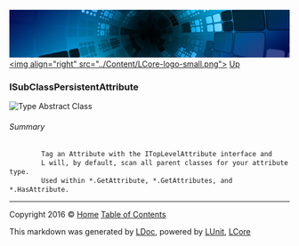 ![](../Content/LCore-banner-small.png "")
[&lt;img align=&quot;right&quot; src=&quot;../Content/LCore-logo-small.png&quot;&gt;](../../README.md)
[Up](../L.md)

### ISubClassPersistentAttribute

![Type Abstract Class](http://b.repl.ca/v1/Type-Abstract%20Class-blue.png "")




###### Summary

            Tag an Attribute with the ITopLevelAttribute interface and 
            L will, by default, scan all parent classes for your attribute type.
            Used within *.GetAttribute, *.GetAttributes, and *.HasAttribute.
            



---

Copyright 2016 &copy; [Home](../../README.md) [Table of Contents](../../TableOfContents.md)

This markdown was generated by [LDoc](https://github.com/CodeSingularity/LDoc), powered by [LUnit](https://github.com/CodeSingularity/LUnit), [LCore](https://github.com/CodeSingularity/LCore)
